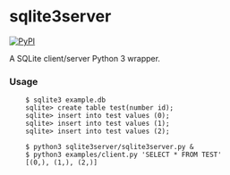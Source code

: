 # sqlite3server

[![PyPI](https://img.shields.io/pypi/v/sqlite3server.svg)](https://pypi.python.org/pypi/sqlite3server)

A SQLite client/server Python 3 wrapper.

### Usage

        $ sqlite3 example.db
        sqlite> create table test(number id);
        sqlite> insert into test values (0);
        sqlite> insert into test values (1);
        sqlite> insert into test values (2);

        $ python3 sqlite3server/sqlite3server.py &
        $ python3 examples/client.py 'SELECT * FROM TEST'
        [(0,), (1,), (2,)]

